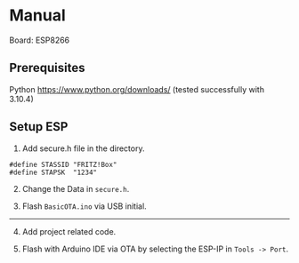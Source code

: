 # Manual

Board: ESP8266

## Prerequisites

Python https://www.python.org/downloads/ 
(tested successfully with 3.10.4)

## Setup ESP

1. Add secure.h file in the directory.

```
#define STASSID "FRITZ!Box"
#define STAPSK  "1234"
```

2. Change the Data in ```secure.h```.

3. Flash ```BasicOTA.ino``` via USB initial.

---

4. Add project related code.

5. Flash with Arduino IDE via OTA by selecting the ESP-IP in ```Tools -> Port```.